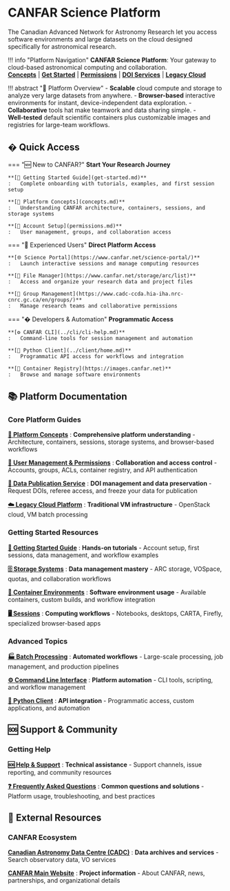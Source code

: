 
# CANFAR Science Platform

The Canadian Advanced Network for Astronomy Research let you access  software environments and large datasets on the cloud designed specifically for astronomical research.

!!! info "Platform Navigation"
    **CANFAR Science Platform**: Your gateway to cloud-based astronomical computing and collaboration.  
    **[Concepts](concepts.md)** | **[Get Started](get-started.md)** | **[Permissions](permissions.md)** | **[DOI Services](doi.md)** | **[Legacy Cloud](cloud.md)**

!!! abstract "🚀 Platform Overview"
    - **Scalable** cloud compute and storage to analyze very large datasets from anywhere.
    - **Browser-based** interactive environments for instant, device-independent data exploration.
    - **Collaborative** tools hat make teamwork and data sharing simple.
    - **Well‑tested** default scientific containers plus customizable images and registries for large-team workflows.

## � Quick Access

=== "🆕 New to CANFAR?"
    **Start Your Research Journey**
    
    **[📖 Getting Started Guide](get-started.md)**
    :   Complete onboarding with tutorials, examples, and first session setup
    
    **[🧩 Platform Concepts](concepts.md)**
    :   Understanding CANFAR architecture, containers, sessions, and storage systems
    
    **[🔑 Account Setup](permissions.md)**
    :   User management, groups, and collaboration access

=== "👤 Experienced Users"
    **Direct Platform Access**
    
    **[🌐 Science Portal](https://www.canfar.net/science-portal/)**
    :   Launch interactive sessions and manage computing resources
    
    **[📁 File Manager](https://www.canfar.net/storage/arc/list)**
    :   Access and organize your research data and project files
    
    **[👥 Group Management](https://www.cadc-ccda.hia-iha.nrc-cnrc.gc.ca/en/groups/)**
    :   Manage research teams and collaborative permissions

=== "� Developers & Automation"
    **Programmatic Access**
    
    **[⚙️ CANFAR CLI](../cli/cli-help.md)**
    :   Command-line tools for session management and automation
    
    **[🐍 Python Client](../client/home.md)**
    :   Programmatic API access for workflows and integration
    
    **[🐳 Container Registry](https://images.canfar.net)**
    :   Browse and manage software environments

## 📚 Platform Documentation

### Core Platform Guides

**[🧩 Platform Concepts](concepts.md)**
:   **Comprehensive platform understanding** - Architecture, containers, sessions, storage systems, and browser-based workflows

**[🔑 User Management & Permissions](permissions.md)**
:   **Collaboration and access control** - Accounts, groups, ACLs, container registry, and API authentication

**[📄 Data Publication Service](doi.md)**
:   **DOI management and data preservation** - Request DOIs, referee access, and freeze your data for publication

**[☁️ Legacy Cloud Platform](cloud.md)**
:   **Traditional VM infrastructure** - OpenStack cloud, VM batch processing

### Getting Started Resources

**[📖 Getting Started Guide](get-started.md)**
:   **Hands-on tutorials** - Account setup, first sessions, data management, and workflow examples

**[🗄️ Storage Systems](storage/index.md)**
:   **Data management mastery** - ARC storage, VOSpace, quotas, and collaboration workflows

**[🐳 Container Environments](containers/index.md)**
:   **Software environment usage** - Available containers, custom builds, and workflow integration

**[🖥️ Sessions](sessions/index.md)**
:   **Computing workflows** - Notebooks, desktops, CARTA, Firefly, specialized browser-based apps

### Advanced Topics

**[🏭 Batch Processing](sessions/batch.md)**
:   **Automated workflows** - Large-scale processing, job management, and production pipelines

**[⚙️ Command Line Interface](../cli/cli-help.md)**
:   **Platform automation** - CLI tools, scripting, and workflow management

**[🐍 Python Client](../client/home.md)**
:   **API integration** - Programmatic access, custom applications, and automation

## 🆘 Support & Community

### Getting Help

**[🆘 Help & Support](support/index.md)**
:   **Technical assistance** - Support channels, issue reporting, and community resources

**[❓ Frequently Asked Questions](support/faq.md)**
:   **Common questions and solutions** - Platform usage, troubleshooting, and best practices


## 🔗 External Resources

### CANFAR Ecosystem

**[Canadian Astronomy Data Centre (CADC)](https://www.cadc-ccda.hia-iha.nrc-cnrc.gc.ca/)**
:   **Data archives and services** - Search observatory data, VO services

**[CANFAR Main Website](https://www.canfar.net/)**
:   **Project information** - About CANFAR, news, partnerships, and organizational details
